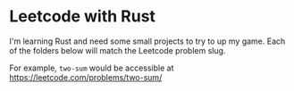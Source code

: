 # Leetcode with Rust

I'm learning Rust and need some small projects to try to up my game. Each of the folders below will match the Leetcode problem slug.

For example, `two-sum` would be accessible at https://leetcode.com/problems/two-sum/
